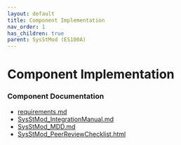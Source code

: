 ```yaml
---
layout: default
title: Component Implementation
nav_order: 1
has_children: true
parent: SysStMod (ES100A)
---
```

# Component Implementation
### Component Documentation

- [requirements.md](doc/requirements.md)
- [SysStMod_IntegrationManual.md](doc/SysStMod_IntegrationManual.md)
- [SysStMod_MDD.md](doc/SysStMod_MDD.md)
- [SysStMod_PeerReviewChecklist.html](doc/SysStMod_PeerReviewChecklist.html)

